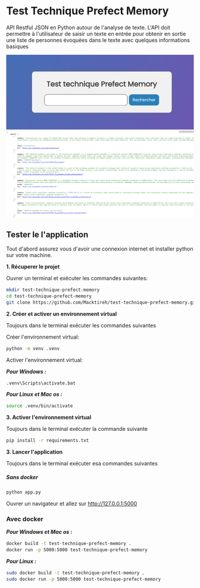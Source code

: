 # Test Technique Prefect Memory

API Restful JSON en Python autour de l'analyse de texte. L'API doit permettre à l'utilisateur de saisir un texte en entrée pour obtenir en sortie une liste de personnes évoquées dans le texte avec quelques informations basiques

![](img/1.png)
![](img/2.png)

## Tester le l'application

Tout d'abord assurez vous d'avoir une connexion internet et installer python sur votre machine.

**1. Récuperer le projet**

Ouvrer un terminal et exécuter les commandes suivantes:

```bash
mkdir test-technique-prefect-memory
cd test-technique-prefect-memory
git clone https://github.com/Macktireh/test-technique-prefect-memory.git .
```

**2. Créer et activer un environnement virtual**

Toujours dans le terminal exécuter les commandes suivantes

Créer l'environnement virtual:
```bash
python -m venv .venv
```

Activer l'environnement virtual:

***Pour Windows :***

```bash
.venv\Scripts\activate.bat
```

***Pour Linux et Mac os :***

```bash
source .venv/bin/activate
```

**3. Activer l'environnement virtual**

Toujours dans le terminal exécuter la commande suivante


```bash
pip install -r requirements.txt
```

**3. Lancer l'application**

Toujours dans le terminal exécuter esa commandes suivantes

##### Sans docker

```bash
python app.py
```

Ouvrer un navigateur et allez sur <http://127.0.0.1:5000>

### Avec docker

***Pour Windows et Mac os :***

```bash
docker build -t test-technique-prefect-memory .
docker run -p 5000:5000 test-technique-prefect-memory
```

***Pour Linux :***

```bash
sudo docker build -t test-technique-prefect-memory .
sudo docker run -p 5000:5000 test-technique-prefect-memory
```
